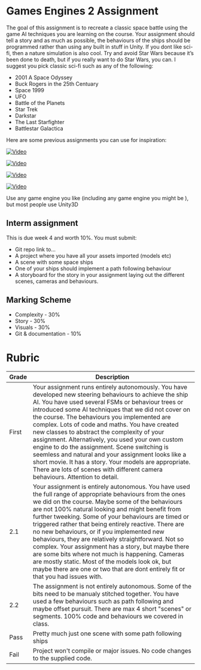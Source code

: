# Games Engines 2 Assignment

The goal of this assignment is to recreate a classic space battle using the game AI techniques you are learning on the course. Your assignment should tell a story and as much as possible, the behaviours of the ships should be programmed rather than using any built in stuff in Unity. If you dont like sci-fi, then a nature simulation is also cool. Try and avoid Star Wars because it’s been done to death, but if you really want to do Star Wars, you can. I suggest you pick classic sci-fi such as any of the following:

- 2001 A Space Odyssey
- Buck Rogers in the 25th Centuary
- Space 1999
- UFO
- Battle of the Planets
- Star Trek
- Darkstar
- The Last Starfighter
- Battlestar Galactica

Here are some previous assignments you can use for inspiration:

[![Video](http://img.youtube.com/vi/TkehS8EH2WQ/0.jpg)](http://www.youtube.com/watch?v=TkehS8EH2WQ)

[![Video](http://img.youtube.com/vi/GdYAzGS0evA/0.jpg)](http://www.youtube.com/watch?v=GdYAzGS0evA)

[![Video](http://img.youtube.com/vi/UIS46a4Wczg/0.jpg)](http://www.youtube.com/watch?v=UIS46a4Wczg)

[![Video](http://img.youtube.com/vi/9pQaaBg91Zc/0.jpg)](http://www.youtube.com/watch?v=9pQaaBg91Zc)

Use any game engine you like (including any game engine you might be ), but most people use Unity3D

## Interm assignment
This is due week 4 and worth 10%. You must submit:

- Git repo link to...
- A project where you have all your assets imported (models etc)
- A scene with some space ships
- One of your ships should implement a path following behaviour
- A storyboard for the story in your assignment laying out the different scenes, cameras and behaviours.

## Marking Scheme
- Complexity - 30%
- Story - 30%
- Visuals - 30%
- Git & documentation - 10%

Rubric
======


| Grade | Description |
| ------|-------------|
| First | Your assignment runs entirely autonomously. You have developed new steering behaviours to achieve the ship AI. You have used several FSMs or behaviour trees or introduced some AI techniques that we did not cover on the course. The behaviours you implemented are complex. Lots of code and maths. You have created new classes to abstract the complexity of your assignment. Alternatively, you used your own custom engine to do the assignment. Scene switching is seemless and natural and your assignment looks like a short movie. It has a story. Your models are appropriate. There are lots of scenes with different camera behaviours. Attention to detail.|
| 2.1 | Your assignment is entirely autonomous. You have used the full range of appropriate behaviours from the ones we did on the course. Maybe some of the behaviours are not 100% natural looking and might benefit from further tweeking. Some of your behaviours are timed or triggered rather that being entirely reactive. There are no new behaviours, or if you implemented new behaviours, they are relatively straightforward. Not so complex. Your assignment has a story, but maybe there are some bits where not much is happening. Cameras are mostly static. Most of the models look ok, but maybe there are one or two that are dont entirely fit or that you had issues with. |
| 2.2 | The assignment is not entirely autonomous. Some of the bits need to be manualy stitched together. You have used a few behaviours such as path following and maybe offset pursuit. There are max 4 short "scenes" or segments. 100% code and behaviours we covered in class. |
| Pass | Pretty much just one scene with some path following ships|
| Fail | Project won't compile or major issues. No code changes to the supplied code. |